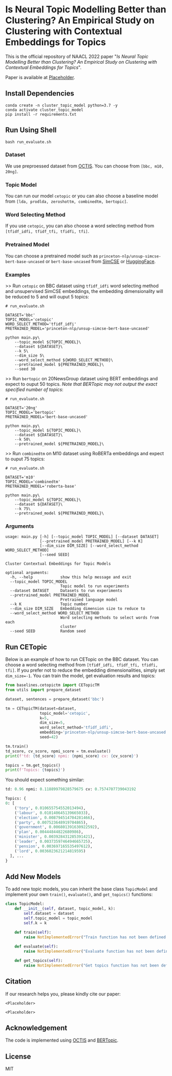 # Is Neural Topic Modelling Better than Clustering? An Empirical Study on Clustering with Contextual Embeddings for Topics
This is the official repository of NAACL 2022 paper "*Is Neural Topic Modelling Better than Clustering? An Empirical Study on Clustering with Contextual Embeddings for Topics*".

Paper is available at [Placeholder](https://google.com).

## Install Dependencies

```shell
conda create -n cluster_topic_model python=3.7 -y
conda activate cluster_topic_model
pip install -r requirements.txt
```

## Run Using Shell

```shell
bash run_evaluate.sh
```

### Dataset

We use preproessed dataset from [OCTIS](https://github.com/MIND-Lab/OCTIS#datasets-and-preprocessing). You can choose from `[bbc, m10, 20ng]`. 

### Topic Model

You can run our model `cetopic` or you can also choose a baseline model from `[lda, prodlda, zeroshottm, combinedtm, bertopic]`.

### Word Selecting Method

If you use `cetopic`, you can also choose a word selecting method from `[tfidf_idfi, tfidf_tfi, tfidfi, tfi]`.

### Pretrained Model
You can choose a pretrained model such as `princeton-nlp/unsup-simcse-bert-base-uncased` or `bert-base-uncased` from [SimCSE](https://github.com/princeton-nlp/SimCSE) or [HuggingFace](https://huggingface.co/models).

### Examples

\>> Run `cetopic` on BBC dataset using `tfidf_idfi` word selecting method and unsupervised SimCSE embeddings, the embedding dimensionality will be reduced to 5 and will ouput 5 topics:
```shell
# run_evaluate.sh

DATASET='bbc'
TOPIC_MODEL='cetopic'
WORD_SELECT_METHOD='tfidf_idfi'
PRETRAINED_MODEL='princeton-nlp/unsup-simcse-bert-base-uncased'

python main.py\
    --topic_model ${TOPIC_MODEL}\
    --dataset ${DATASET}\
    --k 5\
    --dim_size 5\
    --word_select_method ${WORD_SELECT_METHOD}\
    --pretrained_model ${PRETRAINED_MODEL}\
    --seed 30
```

\>> Run `bertopic` on 20NewsGroup dataset using BERT embeddings and expect to ouput 50 topics. *Note that BERTopic may not output the exact specified number of topics*:
```shell
# run_evaluate.sh

DATASET='20ng'
TOPIC_MODEL='bertopic'
PRETRAINED_MODEL='bert-base-uncased'

python main.py\
    --topic_model ${TOPIC_MODEL}\
    --dataset ${DATASET}\
    --k 50\
    --pretrained_model ${PRETRAINED_MODEL}\
```

\>> Run `combinedtm` on M10 dataset using RoBERTa embeddings and expect to ouput 75 topics:
```shell
# run_evaluate.sh

DATASET='m10'
TOPIC_MODEL='combinedtm'
PRETRAINED_MODEL='roberta-base'

python main.py\
    --topic_model ${TOPIC_MODEL}\
    --dataset ${DATASET}\
    --k 75\
    --pretrained_model ${PRETRAINED_MODEL}\
```

### Arguments
```
usage: main.py [-h] [--topic_model TOPIC_MODEL] [--dataset DATASET]
               [--pretrained_model PRETRAINED_MODEL] [--k K]
               [--dim_size DIM_SIZE] [--word_select_method WORD_SELECT_METHOD]
               [--seed SEED]

Cluster Contextual Embeddings for Topic Models

optional arguments:
  -h, --help            show this help message and exit
  --topic_model TOPIC_MODEL
                        Topic model to run experiments
  --dataset DATASET     Datasets to run experiments
  --pretrained_model PRETRAINED_MODEL
                        Pretrained language model
  --k K                 Topic number
  --dim_size DIM_SIZE   Embedding dimension size to reduce to
  --word_select_method WORD_SELECT_METHOD
                        Word selecting methods to select words from each
                        cluster
  --seed SEED           Random seed
```

## Run CETopic

Below is an example of how to run CETopic on the BBC dataset. You can choose a word selecting method from `[tfidf_idfi, tfidf_tfi, tfidfi, tfi]`. If you prefer not to reduce the embedding dimensionalities, simply set `dim_size=-1`. You can train the model, get evaluation results and topics:

```python
from baselines.cetopictm import CETopicTM
from utils import prepare_dataset

dataset, sentences = prepare_dataset('bbc')

tm = CETopicTM(dataset=dataset, 
               topic_model='cetopic', 
               k=5, 
               dim_size=5, 
               word_select_method='tfidf_idfi',
               embedding='princeton-nlp/unsup-simcse-bert-base-uncased', 
               seed=42)

tm.train()
td_score, cv_score, npmi_score = tm.evaluate()
print(f'td: {td_score} npmi: {npmi_score} cv: {cv_score}')

topics = tm.get_topics()
print(f'Topics: {topics}')
```

You should expect something similar:
```python
td: 0.96 npmi: 0.11889979828579675 cv: 0.7574707739043192

Topics: {
0: [
    ('tory', 0.010655754552013494), 
    ('labour', 0.010140645139665033), 
    ('election', 0.008794514704281466), 
    ('party', 0.007523648919704865), 
    ('government', 0.006801391630922592), 
    ('plan', 0.00444844822680986), 
    ('minister', 0.003928431285391421), 
    ('leader', 0.0037359746494665725), 
    ('pension', 0.003697165535497612), 
    ('lord', 0.0036023621214819595)
  ], ...
}
```


## Add New Models

To add new topic models, you can inherit the base class `TopicModel` and implement your own `train()`, `evaluate()`, and `get_topics()` functions:

```python
class TopicModel:
    def __init__(self, dataset, topic_model, k):
        self.dataset = dataset
        self.topic_model = topic_model
        self.k = k
        
    def train(self):
        raise NotImplementedError("Train function has not been defined!")

    def evaluate(self):
        raise NotImplementedError("Evaluate function has not been defined!")

    def get_topics(self):
        raise NotImplementedError("Get topics function has not been defined!")
```

## Citation

If our research helps you, please kindly cite our paper:
```
<Placeholder>
```
```
<Placeholder>
```

## Acknowledgement

The code is implemented using [OCTIS](https://github.com/MIND-Lab/OCTIS) and [BERTopic](https://github.com/MaartenGr/BERTopic).

## License

MIT
